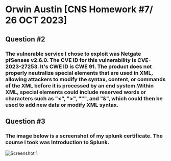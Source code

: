 # Orwin Austin [CNS Homework #7/ 26 OCT 2023]

## Question #2
### The vulnerable service I chose to exploit was Netgate pfSenses v2.6.0. The CVE ID for this vulnerability is CVE-2023-27253. It's CWE ID is CWE 91. The product does not properly neutralize special elements that are used in XML, allowing attackers to modify the syntax, content, or commands of the XML before it is processed by an end system.Within XML, special elements could include reserved words or characters such as "<", ">", """, and "&", which could then be used to add new data or modify XML syntax.


## Question #3
### The image below is a screenshot of my splunk certificate. The course I took was Introduction to Splunk. 

![Screenshot 1](splunk_certificate.png)




